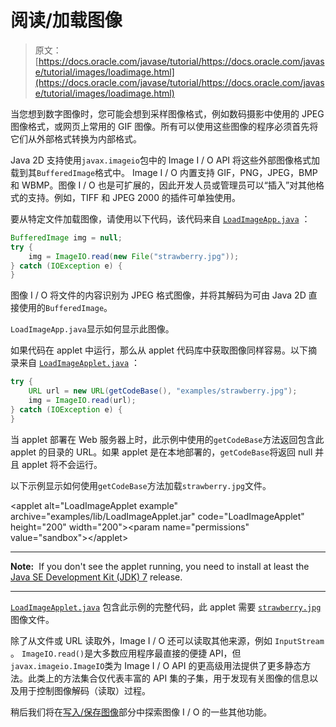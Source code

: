 # 阅读/加载图像

> 原文： [https://docs.oracle.com/javase/tutorial/https://docs.oracle.com/javase/tutorial/images/loadimage.html](https://docs.oracle.com/javase/tutorial/https://docs.oracle.com/javase/tutorial/images/loadimage.html)

当您想到数字图像时，您可能会想到采样图像格式，例如数码摄影中使用的 JPEG 图像格式，或网页上常用的 GIF 图像。所有可以使用这些图像的程序必须首先将它们从外部格式转换为内部格式。

Java 2D 支持使用`javax.imageio`包中的 Image I / O API 将这些外部图像格式加载到其`BufferedImage`格式中。 Image I / O 内置支持 GIF，PNG，JPEG，BMP 和 WBMP。图像 I / O 也是可扩展的，因此开发人员或管理员可以“插入”对其他格式的支持。例如，TIFF 和 JPEG 2000 的插件可单独使用。

要从特定文件加载图像，请使用以下代码，该代码来自 [`LoadImageApp.java`](examples/LoadImageApp.java) ：

```java
BufferedImage img = null;
try {
    img = ImageIO.read(new File("strawberry.jpg"));
} catch (IOException e) {
}

```

图像 I / O 将文件的内容识别为 JPEG 格式图像，并将其解码为可由 Java 2D 直接使用的`BufferedImage`。

`LoadImageApp.java`显示如何显示此图像。

如果代码在 applet 中运行，那么从 applet 代码库中获取图像同样容易。以下摘录来自 [`LoadImageApplet.java`](examples/LoadImageApplet.java) ：

```java
try {
    URL url = new URL(getCodeBase(), "examples/strawberry.jpg");
    img = ImageIO.read(url);
} catch (IOException e) {
}

```

当 applet 部署在 Web 服务器上时，此示例中使用的`getCodeBase`方法返回包含此 applet 的目录的 URL。如果 applet 是在本地部署的，`getCodeBase`将返回 null 并且 applet 将不会运行。

以下示例显示如何使用`getCodeBase`方法加载`strawberry.jpg`文件。

&lt;applet alt="LoadImageApplet example" archive="examples/lib/LoadImageApplet.jar" code="LoadImageApplet" height="200" width="200"&gt;&lt;param name="permissions" value="sandbox"&gt;&lt;/applet&gt;

* * *

**Note:**  If you don't see the applet running, you need to install at least the [Java SE Development Kit (JDK) 7](http://www.oracle.com/technetwork/java/javase/downloads/index.html) release.

* * *

[`LoadImageApplet.java`](examples/LoadImageApplet.java) 包含此示例的完整代码，此 applet 需要 [`strawberry.jpg`](examples/strawberry.jpg) 图像文件。

除了从文件或 URL 读取外，Image I / O 还可以读取其他来源，例如 `InputStream` 。 `ImageIO.read()`是大多数应用程序最直接的便捷 API，但`javax.imageio.ImageIO`类为 Image I / O API 的更高级用法提供了更多静态方法。此类上的方法集合仅代表丰富的 API 集的子集，用于发现有关图像的信息以及用于控制图像解码（读取）过程。

稍后我们将在[写入/保存图像](saveimage.html)部分中探索图像 I / O 的一些其他功能。